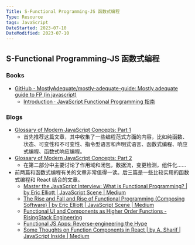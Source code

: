 ```yaml
---
Title: S-Functional Programming-JS 函数式编程
Type: Resource
tags: JavaScript
DateStarted: 2023-07-10
DateModified: 2023-07-10
---
```

## S-Functional Programming-JS 函数式编程
### Books
- [GitHub - MostlyAdequate/mostly-adequate-guide: Mostly adequate guide to FP (in javascript)](https://github.com/MostlyAdequate/mostly-adequate-guide)
	- [Introduction · JavaScript Functional Programming 指南](https://jigsawye.gitbooks.io/mostly-adequate-guide/content/)
### Blogs
- [Glossary of Modern JavaScript Concepts: Part 1](https://auth0.com/blog/glossary-of-modern-javascript-concepts/)
	- 首先推荐这篇文章，其中收集了一些编程范式方面的内容，比如纯函数、状态、可变性和不可变性、指令型语言和声明式语言、函数式编程、响应式编程、函数式响应编程。
- [Glossary of Modern JavaScript Concepts: Part 2](https://auth0.com/blog/glossary-of-modern-javascript-concepts-part-2/)
	- 在第二部分中主要讨论了作用域和闭包，数据流，变更检测，组件化……
- 前两篇和函数式编程有关的文章非常值得一读。后三篇是一些比较实用的函数式编程和 React 结合的文章。
	- [Master the JavaScript Interview: What is Functional Programming? | by Eric Elliott | JavaScript Scene | Medium](https://medium.com/javascript-scene/master-the-javascript-interview-what-is-functional-programming-7f218c68b3a0)
	- [The Rise and Fall and Rise of Functional Programming (Composing Software) | by Eric Elliott | JavaScript Scene | Medium](https://medium.com/javascript-scene/the-rise-and-fall-and-rise-of-functional-programming-composable-software-c2d91b424c8c)
	- [Functional UI and Components as Higher Order Functions - RisingStack Engineering](https://blog.risingstack.com/functional-ui-and-components-as-higher-order-functions/)
	- [Functional JS Apps: Reverse-engineering the Hype](http://banderson.github.io/functional-js-reverse-engineering-the-hype/#/)
	- [Some Thoughts on Function Components in React | by A. Sharif | JavaScript Inside | Medium](https://medium.com/javascript-inside/some-thoughts-on-function-components-in-react-cb2938686bc7)